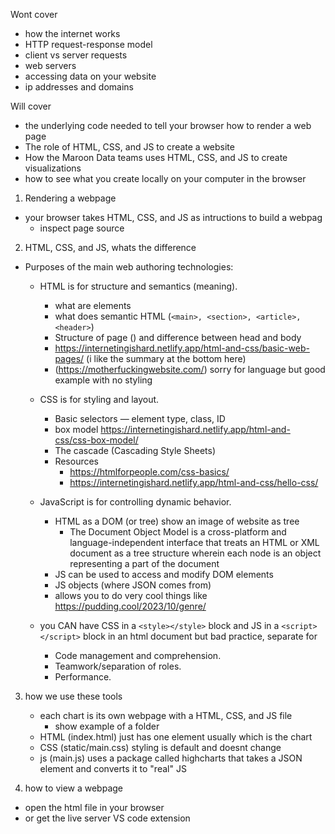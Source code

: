 
Wont cover
* how the internet works
* HTTP request-response model
* client vs server requests
* web servers
* accessing data on your website
* ip addresses and domains


Will cover
* the underlying code needed to tell your browser how to render a web page
* The role of HTML, CSS, and JS to create a website
* How the Maroon Data teams uses HTML, CSS, and JS to create visualizations
* how to see what you create locally on your computer in the browser


1. Rendering a webpage
* your browser takes HTML, CSS, and JS as intructions to build a webpag
    * inspect page source 

2. HTML, CSS, and JS, whats the difference
* Purposes of the main web authoring technologies:
    * HTML is for structure and semantics (meaning).
        * what are elements
        * what does semantic HTML (`<main>, <section>, <article>, <header>`)
        * Structure of page (<html><head></head><body></body></html>) and difference between head and body
        * https://internetingishard.netlify.app/html-and-css/basic-web-pages/ (i like the summary at the bottom here)
        * (https://motherfuckingwebsite.com/) sorry for language but good example with no styling

    * CSS is for styling and layout.
        * Basic selectors — element type, class, ID
        * box model https://internetingishard.netlify.app/html-and-css/css-box-model/
        * The cascade (Cascading Style Sheets)
        * Resources
            * https://htmlforpeople.com/css-basics/
            * https://internetingishard.netlify.app/html-and-css/hello-css/ 
    * JavaScript is for controlling dynamic behavior.
        * HTML as a DOM (or tree) show an image of website as tree
            * The Document Object Model is a cross-platform and language-independent interface that treats an HTML or XML document as a tree structure wherein each node is an object representing a part of the document
        * JS can be used to access and modify DOM elements
        * JS objects (where JSON comes from)
        * allows you to do very cool things like https://pudding.cool/2023/10/genre/
    * you CAN have CSS in a `<style></style>` block and JS in a `<script></script>` block in an html document but bad practice, separate for 
        * Code management and comprehension.
        * Teamwork/separation of roles.
        * Performance.

3. how we use these tools
    * each chart is its own webpage with a HTML, CSS, and JS file
        * show example of a folder
    * HTML (index.html) just has one element usually which is the chart
    * CSS (static/main.css) styling is default and doesnt change 
    * js (main.js) uses a package called highcharts that takes a JSON element and converts it to "real" JS


4. how to view a webpage
* open the html file in your browser
* or get the live server VS code extension